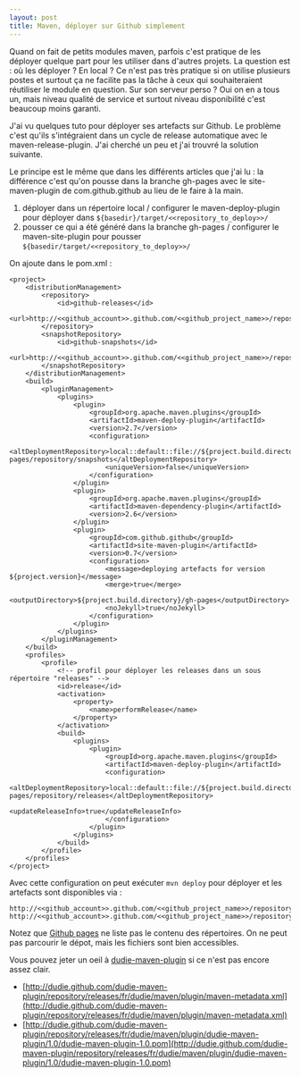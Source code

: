 ```yaml
---
layout: post
title: Maven, déployer sur Github simplement
---
```


Quand on fait de petits modules maven, parfois c'est pratique de les déployer quelque part pour les utiliser dans d'autres projets. La question est : où les déployer ? 
En local ? Ce n'est pas très pratique si on utilise plusieurs postes et surtout ça ne facilite pas la tâche à ceux qui souhaiteraient réutiliser le module en question. 
Sur son serveur perso ? Oui on en a tous un, mais niveau qualité de service et surtout niveau disponibilité c'est beaucoup moins garanti. 

J'ai vu quelques tuto pour déployer ses artefacts sur Github. Le problème c'est qu'ils s'intégraient dans un cycle de release automatique avec le maven-release-plugin. J'ai cherché un peu et j'ai trouvré la solution suivante.

Le principe est le même que dans les différents articles que j'ai lu : la différence c'est qu'on pousse dans la branche gh-pages avec le site-maven-plugin de com.github.github au lieu de le faire à la main. 

1. déployer dans un répertoire local / configurer le maven-deploy-plugin pour déployer dans `${basedir}/target/<<repository_to_deploy>>/`
2. pousser ce qui a été généré dans la branche gh-pages / configurer le maven-site-plugin pour pousser `${basedir/target/<<repository_to_deploy>>/`

On ajoute dans le pom.xml : 

    <project>
        <distributionManagement>
            <repository>
                <id>github-releases</id>
                <url>http://<<github_account>>.github.com/<<github_project_name>>/repository/releases</url>
            </repository>
            <snapshotRepository>
                <id>github-snapshots</id>
                <url>http://<<github_account>>.github.com/<<github_project_name>>/repository/snapshots</url>
            </snapshotRepository>
        </distributionManagement>
        <build>
            <pluginManagement>
                <plugins>
                    <plugin>
                        <groupId>org.apache.maven.plugins</groupId>
                        <artifactId>maven-deploy-plugin</artifactId>
                        <version>2.7</version>
                        <configuration>
                            <altDeploymentRepository>local::default::file://${project.build.directory}/gh-pages/repository/snapshots</altDeploymentRepository>
                            <uniqueVersion>false</uniqueVersion>
                        </configuration>
                    </plugin>
                    <plugin>
                        <groupId>org.apache.maven.plugins</groupId>
                        <artifactId>maven-dependency-plugin</artifactId>
                        <version>2.6</version>
                    </plugin>
                    <plugin>
                        <groupId>com.github.github</groupId>
                        <artifactId>site-maven-plugin</artifactId>
                        <version>0.7</version>
                        <configuration>
                            <message>deploying artefacts for version ${project.version}</message>
                            <merge>true</merge>
                            <outputDirectory>${project.build.directory}/gh-pages</outputDirectory>
                            <noJekyll>true</noJekyll>
                        </configuration>
                    </plugin>
                </plugins>
            </pluginManagement>
        </build>
        <profiles>
            <profile>
                <!-- profil pour déployer les releases dans un sous répertoire "releases" -->
                <id>release</id>
                <activation>
                    <property>
                        <name>performRelease</name>
                    </property>
                </activation>
                <build>
                    <plugins>
                        <plugin>
                            <groupId>org.apache.maven.plugins</groupId>
                            <artifactId>maven-deploy-plugin</artifactId>
                            <configuration>
                                <altDeploymentRepository>local::default::file://${project.build.directory}/gh-pages/repository/releases</altDeploymentRepository>
                                <updateReleaseInfo>true</updateReleaseInfo>
                            </configuration>
                        </plugin>
                    </plugins>
                </build>
            </profile>
        </profiles>
    </project>

Avec cette configuration on peut exécuter `mvn deploy` pour déployer et les artefacts sont disponibles via :

    http://<<github_account>>.github.com/<<github_project_name>>/repository/snapshots/
    http://<<github_account>>.github.com/<<github_project_name>>/repository/releases/

Notez que [Github pages](http://pages.github.com/) ne liste pas le contenu des répertoires. On ne peut pas parcourir le dépot, mais les fichiers sont bien accessibles. 

Vous pouvez jeter un oeil à [dudie-maven-plugin](https://github.com/dudie/dudie-maven-plugin/) si ce n'est pas encore assez clair. 

* [http://dudie.github.com/dudie-maven-plugin/repository/releases/fr/dudie/maven/plugin/maven-metadata.xml](http://dudie.github.com/dudie-maven-plugin/repository/releases/fr/dudie/maven/plugin/maven-metadata.xml)
* [http://dudie.github.com/dudie-maven-plugin/repository/releases/fr/dudie/maven/plugin/dudie-maven-plugin/1.0/dudie-maven-plugin-1.0.pom](http://dudie.github.com/dudie-maven-plugin/repository/releases/fr/dudie/maven/plugin/dudie-maven-plugin/1.0/dudie-maven-plugin-1.0.pom)
